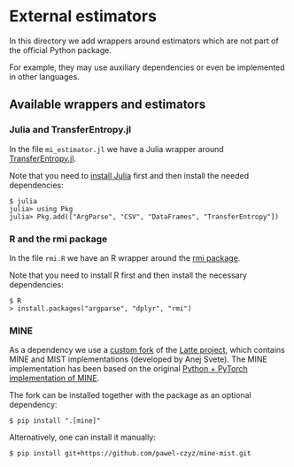 # External estimators

In this directory we add wrappers around estimators
which are not part of the official Python package.

For example, they may use auxiliary dependencies or even be implemented in other languages.

## Available wrappers and estimators

### Julia and TransferEntropy.jl
In the file `mi_estimator.jl` we have a Julia wrapper around [TransferEntropy.jl](https://juliadynamics.github.io/TransferEntropy.jl/).

Note that you need to [install Julia](https://julialang.org/downloads/) first and then install the needed dependencies:
```
$ julia
julia> using Pkg
julia> Pkg.add(["ArgParse", "CSV", "DataFrames", "TransferEntropy"])
```

### R and the rmi package

In the file `rmi.R` we have an R wrapper around the [rmi package](https://cran.r-project.org/web/packages/rmi/index.html).

Note that you need to install R first and then install the necessary dependencies:
```
$ R
> install.packages("argparse", "dplyr", "rmi")
```

### MINE
As a dependency we use a [custom fork](https://github.com/pawel-czyz/mine-mist) of the [Latte project](https://github.com/boevalab/latte),
which contains MINE and MIST implementations (developed by Anej Svete).
The MINE implementation has been based on the original [Python + PyTorch implementation of MINE](https://github.com/gtegner/mine-pytorch).

The fork can be installed together with the package as an optional dependency:
```
$ pip install ".[mine]"
```

Alternatively, one can install it manually:
```
$ pip install git+https://github.com/pawel-czyz/mine-mist.git
```

